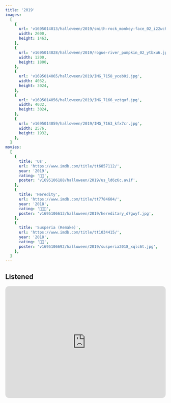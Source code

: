 ```yaml
---
title: '2019'
images:
  [
    {
      url: 'v1695014013/halloween/2019/smith-rock_monkey-face_02_i22wch.jpg',
      width: 2600,
      height: 1463,
    },
    {
      url: 'v1695014028/halloween/2019/rogue-river_pumpkin_02_ytbxu6.jpg',
      width: 1200,
      height: 1800,
    },
    {
      url: 'v1695014065/halloween/2019/IMG_7158_yceb0i.jpg',
      width: 4032,
      height: 3024,
    },
    {
      url: 'v1695014056/halloween/2019/IMG_7166_vztquf.jpg',
      width: 4032,
      height: 3024,
    },
    {
      url: 'v1695014059/halloween/2019/IMG_7163_kfx7cr.jpg',
      width: 2576,
      height: 1932,
    },
  ]
movies:
  [
    {
      title: 'Us',
      url: 'https://www.imdb.com/title/tt6857112/',
      year: '2019',
      rating: '🔪🔪',
      poster: 'v1695106188/halloween/2019/us_ld6z6c.avif',
    },
    {
      title: 'Heredity',
      url: 'https://www.imdb.com/title/tt7784604/',
      year: '2018',
      rating: '🔪🔪🔪',
      poster: 'v1695106613/halloween/2019/hereditary_d7gwyf.jpg',
    },
    {
      title: 'Susperia (Remake)',
      url: 'https://www.imdb.com/title/tt1034415/',
      year: '2018',
      rating: '🔪🔪',
      poster: 'v1695106692/halloween/2019/susperia2018_xqlc6t.jpg',
    },
  ]
---
```


## Listened

<iframe
  style="border-radius:12px"
  src="https://open.spotify.com/embed/playlist/3VmGD0PdaMeOvXXcG9Y2qY?utm_source=generator&theme=0"
  width="100%"
  height="352"
  frameBorder="0"
  allowfullscreen=""
  allow="autoplay; clipboard-write; encrypted-media; fullscreen; picture-in-picture"
  loading="lazy"
></iframe>
